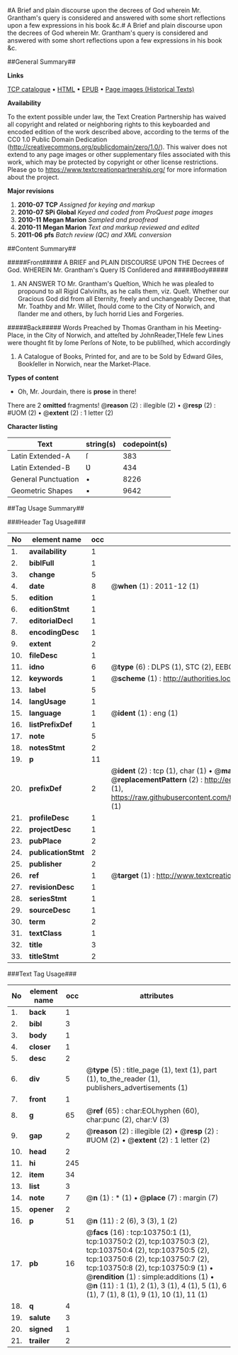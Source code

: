 #A Brief and plain discourse upon the decrees of God wherein Mr. Grantham's query is considered and answered with some short reflections upon a few expressions in his book &c.#
A Brief and plain discourse upon the decrees of God wherein Mr. Grantham's query is considered and answered with some short reflections upon a few expressions in his book &c.

##General Summary##

**Links**

[TCP catalogue](http://www.ota.ox.ac.uk/tcp/)  • 
[HTML](http://tei.it.ox.ac.uk/tcp/Texts-HTML/free/A29/A29419.html)  • 
[EPUB](http://tei.it.ox.ac.uk/tcp/Texts-EPUB/free/A29/A29419.epub) • 
[Page images (Historical Texts)](https://historicaltexts.jisc.ac.uk/eebo-15561267e)

**Availability**

To the extent possible under law, the Text Creation Partnership has waived all copyright and related or neighboring rights to this keyboarded and encoded edition of the work described above, according to the terms of the CC0 1.0 Public Domain Dedication (http://creativecommons.org/publicdomain/zero/1.0/). This waiver does not extend to any page images or other supplementary files associated with this work, which may be protected by copyright or other license restrictions. Please go to https://www.textcreationpartnership.org/ for more information about the project.

**Major revisions**

1. __2010-07__ __TCP__ *Assigned for keying and markup*
1. __2010-07__ __SPi Global__ *Keyed and coded from ProQuest page images*
1. __2010-11__ __Megan Marion__ *Sampled and proofread*
1. __2010-11__ __Megan Marion__ *Text and markup reviewed and edited*
1. __2011-06__ __pfs__ *Batch review (QC) and XML conversion*

##Content Summary##

#####Front#####
A BRIEF and PLAIN DISCOURSE UPON THE Decrees of God. WHEREIN Mr. Grantham's Query IS Conſidered and 
#####Body#####

1. AN ANSWER TO Mr. Grantham's Queſtion, Which he was pleaſed to propound to all Rigid Calviniſts, as he calls them, viz. Queſt. Whether our Gracious God did from all Eternity, freely and unchangeably Decree, that Mr. Toathby and Mr. Willet, ſhould come to the City of Norwich, and ſlander me and others, by ſuch horrid Lies and Forgeries.

#####Back#####
Words Preached by Thomas Grantham in his Meeting-Place, in the City of Norwich, and atteſted by JohnReader,THeſe few Lines were thought fit by ſome Perſons of Note, to be publiſhed, which accordingly 
1. A Catalogue of Books, Printed for, and are to be Sold by Edward Giles, Bookſeller in Norwich, near the Market-Place.

**Types of content**

  * Oh, Mr. Jourdain, there is **prose** in there!

There are 2 **omitted** fragments! 
 @__reason__ (2) : illegible (2)  •  @__resp__ (2) : #UOM (2)  •  @__extent__ (2) : 1 letter (2)

**Character listing**


|Text|string(s)|codepoint(s)|
|---|---|---|
|Latin Extended-A|ſ|383|
|Latin Extended-B|Ʋ|434|
|General Punctuation|•|8226|
|Geometric Shapes|▪|9642|

##Tag Usage Summary##

###Header Tag Usage###

|No|element name|occ|attributes|
|---|---|---|---|
|1.|__availability__|1||
|2.|__biblFull__|1||
|3.|__change__|5||
|4.|__date__|8| @__when__ (1) : 2011-12 (1)|
|5.|__edition__|1||
|6.|__editionStmt__|1||
|7.|__editorialDecl__|1||
|8.|__encodingDesc__|1||
|9.|__extent__|2||
|10.|__fileDesc__|1||
|11.|__idno__|6| @__type__ (6) : DLPS (1), STC (2), EEBO-CITATION (1), OCLC (1), VID (1)|
|12.|__keywords__|1| @__scheme__ (1) : http://authorities.loc.gov/ (1)|
|13.|__label__|5||
|14.|__langUsage__|1||
|15.|__language__|1| @__ident__ (1) : eng (1)|
|16.|__listPrefixDef__|1||
|17.|__note__|5||
|18.|__notesStmt__|2||
|19.|__p__|11||
|20.|__prefixDef__|2| @__ident__ (2) : tcp (1), char (1)  •  @__matchPattern__ (2) : ([0-9\-]+):([0-9IVX]+) (1), (.+) (1)  •  @__replacementPattern__ (2) : http://eebo.chadwyck.com/downloadtiff?vid=$1&page=$2 (1), https://raw.githubusercontent.com/textcreationpartnership/Texts/master/tcpchars.xml#$1 (1)|
|21.|__profileDesc__|1||
|22.|__projectDesc__|1||
|23.|__pubPlace__|2||
|24.|__publicationStmt__|2||
|25.|__publisher__|2||
|26.|__ref__|1| @__target__ (1) : http://www.textcreationpartnership.org/docs/. (1)|
|27.|__revisionDesc__|1||
|28.|__seriesStmt__|1||
|29.|__sourceDesc__|1||
|30.|__term__|2||
|31.|__textClass__|1||
|32.|__title__|3||
|33.|__titleStmt__|2||


###Text Tag Usage###

|No|element name|occ|attributes|
|---|---|---|---|
|1.|__back__|1||
|2.|__bibl__|3||
|3.|__body__|1||
|4.|__closer__|1||
|5.|__desc__|2||
|6.|__div__|5| @__type__ (5) : title_page (1), text (1), part (1), to_the_reader (1), publishers_advertisements (1)|
|7.|__front__|1||
|8.|__g__|65| @__ref__ (65) : char:EOLhyphen (60), char:punc (2), char:V (3)|
|9.|__gap__|2| @__reason__ (2) : illegible (2)  •  @__resp__ (2) : #UOM (2)  •  @__extent__ (2) : 1 letter (2)|
|10.|__head__|2||
|11.|__hi__|245||
|12.|__item__|34||
|13.|__list__|3||
|14.|__note__|7| @__n__ (1) : * (1)  •  @__place__ (7) : margin (7)|
|15.|__opener__|2||
|16.|__p__|51| @__n__ (11) : 2 (6), 3 (3), 1 (2)|
|17.|__pb__|16| @__facs__ (16) : tcp:103750:1 (1), tcp:103750:2 (2), tcp:103750:3 (2), tcp:103750:4 (2), tcp:103750:5 (2), tcp:103750:6 (2), tcp:103750:7 (2), tcp:103750:8 (2), tcp:103750:9 (1)  •  @__rendition__ (1) : simple:additions (1)  •  @__n__ (11) : 1 (1), 2 (1), 3 (1), 4 (1), 5 (1), 6 (1), 7 (1), 8 (1), 9 (1), 10 (1), 11 (1)|
|18.|__q__|4||
|19.|__salute__|3||
|20.|__signed__|1||
|21.|__trailer__|2||
